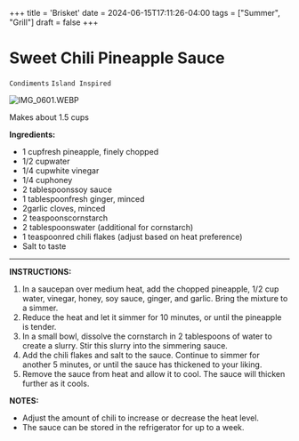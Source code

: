 +++
title = 'Brisket'
date = 2024-06-15T17:11:26-04:00
tags = ["Summer", "Grill"]
draft = false
+++
# Sweet Chili Pineapple Sauce

`Condiments` `Island Inspired`

![IMG_0601.WEBP](image/IMG_0601.WEBP)

Makes about 1.5 cups

**Ingredients:**

- 1 cupfresh pineapple, finely chopped
- 1/2 cupwater
- 1/4 cupwhite vinegar
- 1/4 cuphoney
- 2 tablespoonssoy sauce
- 1 tablespoonfresh ginger, minced
- 2garlic cloves, minced
- 2 teaspoonscornstarch
- 2 tablespoonswater (additional for cornstarch)
- 1 teaspoonred chili flakes (adjust based on heat preference)
- Salt to taste

---

**INSTRUCTIONS:**

1. In a saucepan over medium heat, add the chopped pineapple, 1/2 cup water, vinegar, honey, soy sauce, ginger, and garlic. Bring the mixture to a simmer.
2. Reduce the heat and let it simmer for 10 minutes, or until the pineapple is tender.
3. In a small bowl, dissolve the cornstarch in 2 tablespoons of water to create a slurry. Stir this slurry into the simmering sauce.
4. Add the chili flakes and salt to the sauce. Continue to simmer for another 5 minutes, or until the sauce has thickened to your liking.
5. Remove the sauce from heat and allow it to cool. The sauce will thicken further as it cools.

**NOTES:**

- Adjust the amount of chili to increase or decrease the heat level.
- The sauce can be stored in the refrigerator for up to a week.
